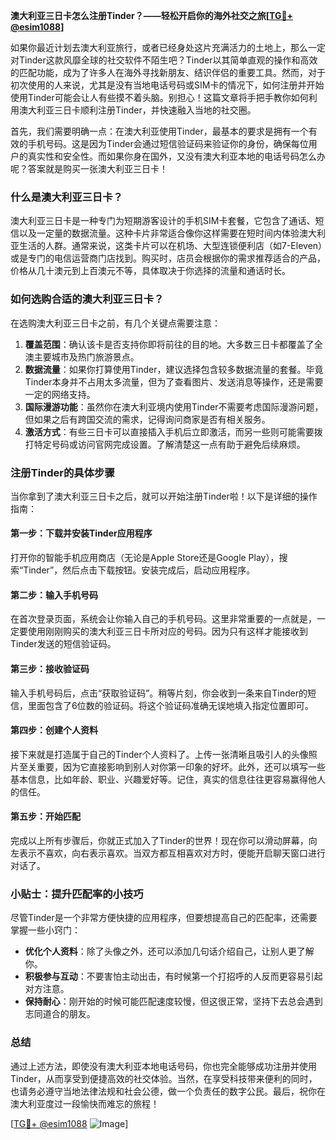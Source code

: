 **澳大利亚三日卡怎么注册Tinder？——轻松开启你的海外社交之旅[[TG💪+ @esim1088](https://t.me/s/esim1088)]**

如果你最近计划去澳大利亚旅行，或者已经身处这片充满活力的土地上，那么一定对Tinder这款风靡全球的社交软件不陌生吧？Tinder以其简单直观的操作和高效的匹配功能，成为了许多人在海外寻找新朋友、结识伴侣的重要工具。然而，对于初次使用的人来说，尤其是没有当地电话号码或SIM卡的情况下，如何注册并开始使用Tinder可能会让人有些摸不着头脑。别担心！这篇文章将手把手教你如何利用澳大利亚三日卡顺利注册Tinder，并快速融入当地的社交圈。

首先，我们需要明确一点：在澳大利亚使用Tinder，最基本的要求是拥有一个有效的手机号码。这是因为Tinder会通过短信验证码来验证你的身份，确保每位用户的真实性和安全性。而如果你身在国外，又没有澳大利亚本地的电话号码怎么办呢？答案就是购买一张澳大利亚三日卡！

### 什么是澳大利亚三日卡？

澳大利亚三日卡是一种专门为短期游客设计的手机SIM卡套餐，它包含了通话、短信以及一定量的数据流量。这种卡片非常适合像你这样需要在短时间内体验澳大利亚生活的人群。通常来说，这类卡片可以在机场、大型连锁便利店（如7-Eleven）或是专门的电信运营商门店找到。购买时，店员会根据你的需求推荐适合的产品，价格从几十澳元到上百澳元不等，具体取决于你选择的流量和通话时长。

### 如何选购合适的澳大利亚三日卡？

在选购澳大利亚三日卡之前，有几个关键点需要注意：

1. **覆盖范围**：确认该卡是否支持你即将前往的目的地。大多数三日卡都覆盖了全澳主要城市及热门旅游景点。
2. **数据流量**：如果你打算使用Tinder，建议选择包含较多数据流量的套餐。毕竟Tinder本身并不占用太多流量，但为了查看图片、发送消息等操作，还是需要一定的网络支持。
3. **国际漫游功能**：虽然你在澳大利亚境内使用Tinder不需要考虑国际漫游问题，但如果之后有跨国交流的需求，记得询问商家是否有相关服务。
4. **激活方式**：有些三日卡可以直接插入手机后立即激活，而另一些则可能需要拨打特定号码或访问官网完成设置。了解清楚这一点有助于避免后续麻烦。

### 注册Tinder的具体步骤

当你拿到了澳大利亚三日卡之后，就可以开始注册Tinder啦！以下是详细的操作指南：

#### 第一步：下载并安装Tinder应用程序
打开你的智能手机应用商店（无论是Apple Store还是Google Play），搜索“Tinder”，然后点击下载按钮。安装完成后，启动应用程序。

#### 第二步：输入手机号码
在首次登录页面，系统会让你输入自己的手机号码。这里非常重要的一点就是，一定要使用刚刚购买的澳大利亚三日卡所对应的号码。因为只有这样才能接收到Tinder发送的短信验证码。

#### 第三步：接收验证码
输入手机号码后，点击“获取验证码”。稍等片刻，你会收到一条来自Tinder的短信，里面包含了6位数的验证码。将这个验证码准确无误地填入指定位置即可。

#### 第四步：创建个人资料
接下来就是打造属于自己的Tinder个人资料了。上传一张清晰且吸引人的头像照片至关重要，因为它直接影响到别人对你第一印象的好坏。此外，还可以填写一些基本信息，比如年龄、职业、兴趣爱好等。记住，真实的信息往往更容易赢得他人的信任。

#### 第五步：开始匹配
完成以上所有步骤后，你就正式加入了Tinder的世界！现在你可以滑动屏幕，向左表示不喜欢，向右表示喜欢。当双方都互相喜欢对方时，便能开启聊天窗口进行对话了。

### 小贴士：提升匹配率的小技巧

尽管Tinder是一个非常方便快捷的应用程序，但要想提高自己的匹配率，还需要掌握一些小窍门：

- **优化个人资料**：除了头像之外，还可以添加几句话介绍自己，让别人更了解你。
- **积极参与互动**：不要害怕主动出击，有时候第一个打招呼的人反而更容易引起对方注意。
- **保持耐心**：刚开始的时候可能匹配速度较慢，但这很正常，坚持下去总会遇到志同道合的朋友。

### 总结

通过上述方法，即使没有澳大利亚本地电话号码，你也完全能够成功注册并使用Tinder，从而享受到便捷高效的社交体验。当然，在享受科技带来便利的同时，也请务必遵守当地法律法规和社会公德，做一个负责任的数字公民。最后，祝你在澳大利亚度过一段愉快而难忘的旅程！

[[TG💪+ @esim1088](https://t.me/s/esim1088) ![Image](https://i.postimg.cc/4NQfJmqS/Snipaste-2025-05-13-00-14-12.png)]